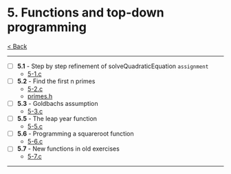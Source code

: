 # 5. Functions and top-down programming
[< Back](../README.md)

---
- [ ] **5.1** - Step by step refinement of solveQuadraticEquation `assignment`
    - [5-1.c](./5-1.c)
- [ ] **5.2** - Find the first n primes
    - [5-2.c](./5-2.c)
    - [primes.h](./primes.h)
- [ ] **5.3** - Goldbachs assumption
    - [5-3.c](./5-3.c)
- [ ] **5.5** - The leap year function
    - [5-5.c](./5-5.c)
- [ ] **5.6** - Programming a squareroot function
    - [5-6.c](./5-6.c)
- [ ] **5.7** - New functions in old exercises
    - [5-7.c](./5-7.c)
---
